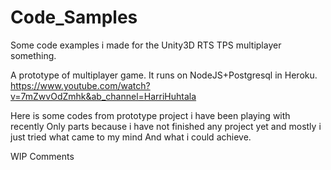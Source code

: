 # Code_Samples
Some code examples i made for the Unity3D RTS TPS multiplayer something.

A prototype of multiplayer game. It runs on NodeJS+Postgresql in Heroku.
https://www.youtube.com/watch?v=7mZwvOdZmhk&ab_channel=HarriHuhtala

Here is some codes from prototype project i have been playing with recently
Only parts because i have not finished any project yet and mostly i just tried what came to my mind And what i could achieve.

WIP Comments
